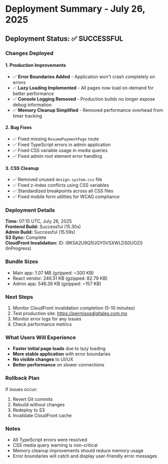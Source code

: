 # Deployment Summary - July 26, 2025

## Deployment Status: ✅ SUCCESSFUL

### Changes Deployed

#### 1. **Production Improvements**
- ✅ **Error Boundaries Added** - Application won't crash completely on errors
- ✅ **Lazy Loading Implemented** - All pages now load on-demand for better performance
- ✅ **Console Logging Removed** - Production builds no longer expose debug information
- ✅ **Memory Cleanup Simplified** - Removed performance overhead from timer tracking

#### 2. **Bug Fixes**
- ✅ Fixed missing `ResumePaymentPage` route
- ✅ Fixed TypeScript errors in admin application
- ✅ Fixed CSS variable usage in media queries
- ✅ Fixed admin root element error handling

#### 3. **CSS Cleanup**
- ✅ Removed unused `design-system.css` file
- ✅ Fixed z-index conflicts using CSS variables
- ✅ Standardized breakpoints across all CSS files
- ✅ Fixed mobile form utilities for WCAG compliance

### Deployment Details

**Time:** 07:15 UTC, July 26, 2025  
**Frontend Build:** Successful (15.30s)  
**Admin Build:** Successful (15.59s)  
**S3 Sync:** Complete  
**CloudFront Invalidation:** ID: I9K5A2U9Q5UGY0VSXWLDS0UOZ0 (InProgress)  

### Bundle Sizes
- Main app: 1.07 MB (gzipped: ~300 KB)
- React vendor: 246.51 KB (gzipped: 82.79 KB)
- Admin app: 546.36 KB (gzipped: ~157 KB)

### Next Steps
1. Monitor CloudFront invalidation completion (5-10 minutes)
2. Test production site: https://permisosdigitales.com.mx
3. Monitor error logs for any issues
4. Check performance metrics

### What Users Will Experience
- **Faster initial page loads** due to lazy loading
- **More stable application** with error boundaries
- **No visible changes** to UI/UX
- **Better performance** on slower connections

### Rollback Plan
If issues occur:
1. Revert Git commits
2. Rebuild without changes
3. Redeploy to S3
4. Invalidate CloudFront cache

### Notes
- All TypeScript errors were resolved
- CSS media query warning is non-critical
- Memory cleanup improvements should reduce memory usage
- Error boundaries will catch and display user-friendly error messages